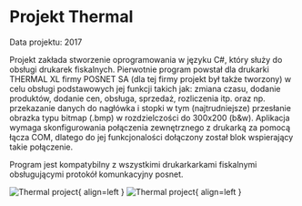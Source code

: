 # Projekt Thermal

Data projektu: 2017

Projekt zakłada stworzenie oprogramowania w języku C#, który służy do obsługi drukarek fiskalnych.
Pierwotnie program powstał dla drukarki THERMAL XL firmy POSNET SA (dla tej firmy projekt był także tworzony) 
w celu obsługi podstawowych jej funkcji takich jak: zmiana czasu, dodanie produktów, dodanie cen, obsługa, 
sprzedaż, rozliczenia itp. oraz np. przekazanie danych do nagłówka i stopki w tym (najtrudniejsze) przesłanie
obrazka typu bitmap (.bmp) w rozdzielczości do 300x200 (b&w).
Aplikacja wymaga skonfigurowania połączenia zewnętrznego z drukarką za pomocą łącza COM, dlatego do jej funkcjonalości
dołączony został blok wspierający takie połączenie.

Program jest kompatybilny z wszystkimi drukarkarkami fiskalnymi obsługującymi protokół komunkacyjny posnet.

![Thermal project](https://dummyimage.com/600x400/eee/aaa){ align=left }
![Thermal project](https://dummyimage.com/600x400/eee/aaa){ align=left }